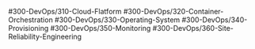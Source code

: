 #300-DevOps/310-Cloud-Flatform
#300-DevOps/320-Container-Orchestration
#300-DevOps/330-Operating-System
#300-DevOps/340-Provisioning
#300-DevOps/350-Monitoring
#300-DevOps/360-Site-Reliability-Engineering
